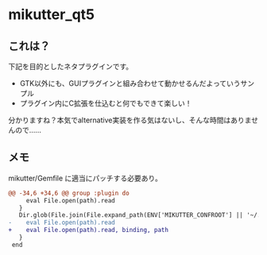 mikutter_qt5
====

## これは？
下記を目的としたネタプラグインです。

- GTK以外にも、GUIプラグインと組み合わせて動かせるんだよっていうサンプル
- プラグイン内にC拡張を仕込むと何でもできて楽しい！

分かりますね？本気でalternative実装を作る気はないし、そんな時間はありませんので……

## メモ
mikutter/Gemfile に適当にパッチする必要あり。

```patch
@@ -34,6 +34,6 @@ group :plugin do
     eval File.open(path).read
   }
   Dir.glob(File.join(File.expand_path(ENV['MIKUTTER_CONFROOT'] || '~/.mikutter'), 'plugin/*/Gemfile')){ |path|
-    eval File.open(path).read
+    eval File.open(path).read, binding, path
   }
 end
```
